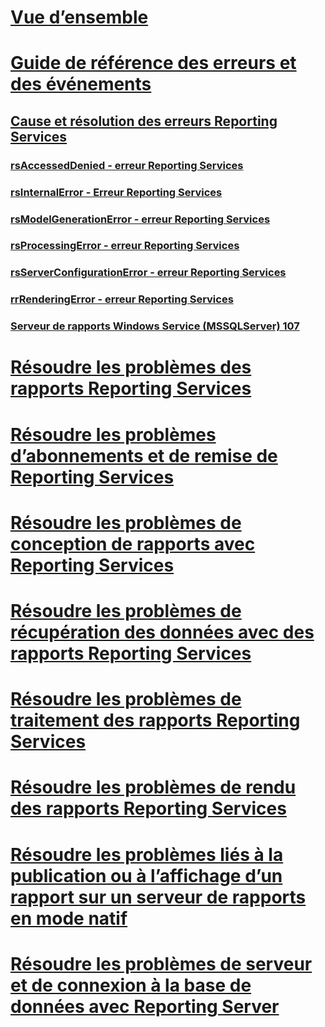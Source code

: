 # [Vue d’ensemble](troubleshoot-reporting-services.md)  
# [Guide de référence des erreurs et des événements](errors-and-events-reference-reporting-services.md)  
## [Cause et résolution des erreurs Reporting Services](cause-and-resolution-of-reporting-services-errors.md)  
### [rsAccessedDenied - erreur Reporting Services](rsaccesseddenied-reporting-services-error.md)  
### [rsInternalError - Erreur Reporting Services](rsinternalerror-reporting-services-error.md)  
### [rsModelGenerationError - erreur Reporting Services](rsmodelgenerationerror-reporting-services-error.md)  
### [rsProcessingError - erreur Reporting Services](rsprocessingerror-reporting-services-error.md)  
### [rsServerConfigurationError - erreur Reporting Services](rsserverconfigurationerror-reporting-services-error.md)  
### [rrRenderingError - erreur Reporting Services](rrrenderingerror-reporting-services-error.md)  
### [Serveur de rapports Windows Service (MSSQLServer) 107](report-server-windows-service-mssqlserver-107.md)  
# [Résoudre les problèmes des rapports Reporting Services](troubleshoot-reporting-services-report-issues.md)  
# [Résoudre les problèmes d’abonnements et de remise de Reporting Services](troubleshoot-reporting-services-subscriptions-and-delivery.md)  
# [Résoudre les problèmes de conception de rapports avec Reporting Services](troubleshoot-report-design-issues-with-reporting-services.md)  
# [Résoudre les problèmes de récupération des données avec des rapports Reporting Services](troubleshoot-data-retrieval-issues-with-reporting-services-reports.md)  
# [Résoudre les problèmes de traitement des rapports Reporting Services](troubleshoot-processing-of-reporting-services-reports.md)  
# [Résoudre les problèmes de rendu des rapports Reporting Services](troubleshoot-reporting-services-report-rendering-issues.md)  
# [Résoudre les problèmes liés à la publication ou à l’affichage d’un rapport sur un serveur de rapports en mode natif](troubleshoot-publishing-or-viewing-a-report-on-a-native-mode-report-server.md)  
# [Résoudre les problèmes de serveur et de connexion à la base de données avec Reporting Server](troubleshoot-server-and-database-connection-problems-with-reporting-services.md)  
